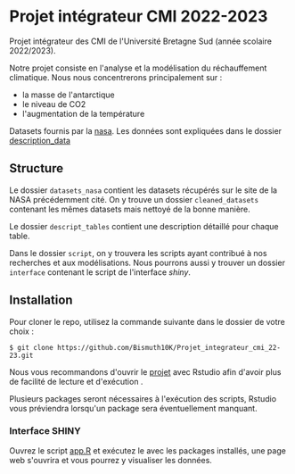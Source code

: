 # Projet intégrateur CMI 2022-2023
Projet intégrateur des CMI de l'Université Bretagne Sud (année scolaire 2022/2023).

Notre projet consiste en l'analyse et la modélisation du réchauffement climatique.
Nous nous concentrerons principalement sur :
- la masse de l'antarctique
- le niveau de CO2
- l'augmentation de la température

Datasets fournis par la [nasa](https://climate.nasa.gov/).
Les données sont expliquées dans le dossier [description_data](./description_data.txt)

## Structure
Le dossier `datasets_nasa` contient les datasets récupérés sur le site de la NASA précédemment cité. On y trouve un dossier `cleaned_datasets` contenant les mêmes datasets mais nettoyé de la bonne manière.

Le dossier `descript_tables` contient une description détaillé pour chaque table.

Dans le dossier `script`, on y trouvera les scripts ayant contribué à nos recherches et aux modélisations.
Nous pourrons aussi y trouver un dossier `interface` contenant le script de l'interface *shiny*. 

## Installation
Pour cloner le repo, utilisez la commande suivante dans le dossier de votre choix :

```
$ git clone https://github.com/Bismuth10K/Projet_integrateur_cmi_22-23.git
```

Nous vous recommandons d'ouvrir le [projet](./Projet_integrateur_cmi_22-23.Rproj) avec Rstudio afin d'avoir plus de facilité de lecture et d'exécution .

Plusieurs packages seront nécessaires à l'exécution des scripts, Rstudio vous préviendra lorsqu'un package sera éventuellement manquant.

### Interface SHINY
Ouvrez le script [app.R](scripts/interface/app.R) et exécutez le avec les packages installés, une page web s'ouvrira et vous pourrez y visualiser les données.
